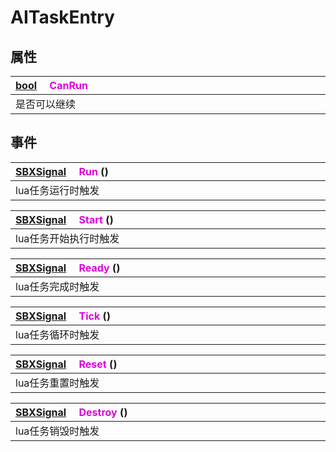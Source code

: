 # AITaskEntry

## 属性

|<div style="width:700px">[bool](/Api/DataType/Bool.md) &emsp;<font color="dd00dd">CanRun</font></div>|
|:---|
|是否可以继续|

## 事件

|<div style="width:700px">[SBXSignal](/Api/DataType/SBXSignal.md) &emsp;<font color="dd00dd">Run</font> ()</div>|
|:---|
|lua任务运行时触发|

|<div style="width:700px">[SBXSignal](/Api/DataType/SBXSignal.md) &emsp;<font color="dd00dd">Start</font> ()</div>|
|:---|
|lua任务开始执行时触发|

|<div style="width:700px">[SBXSignal](/Api/DataType/SBXSignal.md) &emsp;<font color="dd00dd">Ready</font> ()</div>|
|:---|
|lua任务完成时触发|

|<div style="width:700px">[SBXSignal](/Api/DataType/SBXSignal.md) &emsp;<font color="dd00dd">Tick</font> ()</div>|
|:---|
|lua任务循环时触发|

|<div style="width:700px">[SBXSignal](/Api/DataType/SBXSignal.md) &emsp;<font color="dd00dd">Reset</font> ()</div>|
|:---|
|lua任务重置时触发|

|<div style="width:700px">[SBXSignal](/Api/DataType/SBXSignal.md) &emsp;<font color="dd00dd">Destroy</font> ()</div>|
|:---|
|lua任务销毁时触发|

